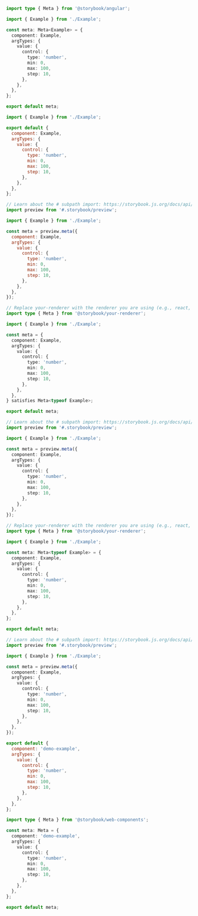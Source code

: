 ```ts filename="Example.stories.ts" renderer="angular" language="ts"
import type { Meta } from '@storybook/angular';

import { Example } from './Example';

const meta: Meta<Example> = {
  component: Example,
  argTypes: {
    value: {
      control: {
        type: 'number',
        min: 0,
        max: 100,
        step: 10,
      },
    },
  },
};

export default meta;
```

```js filename="Example.stories.js|jsx" renderer="common" language="js" tabTitle="CSF 3"
import { Example } from './Example';

export default {
  component: Example,
  argTypes: {
    value: {
      control: {
        type: 'number',
        min: 0,
        max: 100,
        step: 10,
      },
    },
  },
};
```

```js filename="Example.stories.js|jsx" renderer="react" language="js" tabTitle="CSF Next 🧪"
// Learn about the # subpath import: https://storybook.js.org/docs/api/csf/csf-factories#subpath-imports
import preview from '#.storybook/preview';

import { Example } from './Example';

const meta = preview.meta({
  component: Example,
  argTypes: {
    value: {
      control: {
        type: 'number',
        min: 0,
        max: 100,
        step: 10,
      },
    },
  },
});
```

```ts filename="Example.stories.ts|tsx" renderer="common" language="ts-4-9" tabTitle="CSF 3"
// Replace your-renderer with the renderer you are using (e.g., react, vue3, angular, etc.)
import type { Meta } from '@storybook/your-renderer';

import { Example } from './Example';

const meta = {
  component: Example,
  argTypes: {
    value: {
      control: {
        type: 'number',
        min: 0,
        max: 100,
        step: 10,
      },
    },
  },
} satisfies Meta<typeof Example>;

export default meta;
```

```ts filename="Example.stories.ts|tsx" renderer="react" language="ts-4-9" tabTitle="CSF Next 🧪"
// Learn about the # subpath import: https://storybook.js.org/docs/api/csf/csf-factories#subpath-imports
import preview from '#.storybook/preview';

import { Example } from './Example';

const meta = preview.meta({
  component: Example,
  argTypes: {
    value: {
      control: {
        type: 'number',
        min: 0,
        max: 100,
        step: 10,
      },
    },
  },
});
```

```ts filename="Example.stories.ts|tsx" renderer="common" language="ts" tabTitle="CSF 3"
// Replace your-renderer with the renderer you are using (e.g., react, vue3, angular, etc.)
import type { Meta } from '@storybook/your-renderer';

import { Example } from './Example';

const meta: Meta<typeof Example> = {
  component: Example,
  argTypes: {
    value: {
      control: {
        type: 'number',
        min: 0,
        max: 100,
        step: 10,
      },
    },
  },
};

export default meta;
```

```ts filename="Example.stories.ts|tsx" renderer="react" language="ts" tabTitle="CSF Next 🧪"
// Learn about the # subpath import: https://storybook.js.org/docs/api/csf/csf-factories#subpath-imports
import preview from '#.storybook/preview';

import { Example } from './Example';

const meta = preview.meta({
  component: Example,
  argTypes: {
    value: {
      control: {
        type: 'number',
        min: 0,
        max: 100,
        step: 10,
      },
    },
  },
});
```

```js filename="Example.stories.js" renderer="web-components" language="js"
export default {
  component: 'demo-example',
  argTypes: {
    value: {
      control: {
        type: 'number',
        min: 0,
        max: 100,
        step: 10,
      },
    },
  },
};
```

```ts filename="Example.stories.ts" renderer="web-components" language="ts"
import type { Meta } from '@storybook/web-components';

const meta: Meta = {
  component: 'demo-example',
  argTypes: {
    value: {
      control: {
        type: 'number',
        min: 0,
        max: 100,
        step: 10,
      },
    },
  },
};

export default meta;
```
